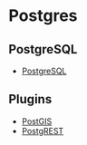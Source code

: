 # Postgres
## PostgreSQL
- [PostgreSQL](PostgreSQL.md)
## Plugins
- [PostGIS](PostGIS.md)
- [PostgREST](PostgREST.md)

